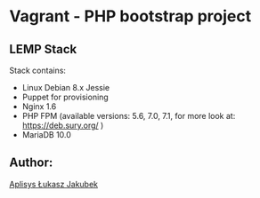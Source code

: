 # Vagrant - PHP bootstrap project

## LEMP Stack

Stack contains:
- Linux Debian 8.x Jessie
- Puppet for provisioning
- Nginx 1.6
- PHP FPM (available versions: 5.6, 7.0, 7.1, for more look at: https://deb.sury.org/ )
- MariaDB 10.0

## Author:

[Aplisys Łukasz Jakubek](http://www.aplisys.pl)
